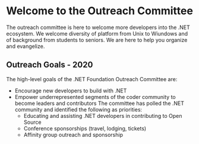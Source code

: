 # Welcome to the Outreach Committee
The outreach committee is here to welcome more developers into the .NET ecosystem. We welcome diversity of platform from Unix to Wiundows and of background from students to seniors. We are here to help you organize and evangelize. 
## Outreach Goals - 2020
The  high-level goals of the .NET Foundation Outreach Committee are:
- Encourage new developers to build with .NET
- Empower underrepresented segments of the coder community to become leaders and contributors
The committee has polled the .NET community and identified the following as priorities:
    - Educating and assisting .NET developers in contributing to Open Source
    - Conference sponsorships (travel, lodging, tickets)
    - Affinity group outreach and sponsorship










